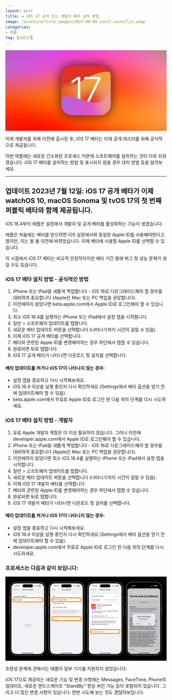 ```yaml
---
layout: post  
title: ✚ iOS 17 공개 또는 개발자 베타 설치 방법
image: /assets/article_images/2023-09-09-ios17-install/1.webp
categories:
- 애플
tag: [iOS17]
---
```


<div class="markdown-image">
<img src="/assets/article_images/2023-09-09-ios17-install/1.webp" alt="" align="middle"/> </div>


<p class="drop-korean">
이제 개발자를 위해 이전에 출시된 후, iOS 17 베타는 이제 공개 테스터를 위해 공식적으로 제공됩니다.
</p>

이번 여름에는 새로운 간소화된 프로세스 덕분에 소프트웨어를 설치하는 것이 더욱 쉬워졌습니다. iOS 17 베타를 설치하는 방법 및 표시되지 않을 경우 대처 방법 등을 알아보세요.

---
**업데이트 2023년 7월 12일:** iOS 17 공개 베타가 이제 watchOS 10, macOS Sonoma 및 tvOS 17의 첫 번째 퍼블릭 베타와 함께 제공됩니다.
---

iOS 16.4부터 애플은 설정에서 개발자 및 공개 베타를 활성화하는 기능이 생겼습니다.

애플은 처음에는 베타를 받으려면 iOS 설정에서와 동일한 Apple ID를 사용해야한다고 했지만, 이는 올 봄 이전에 바뀌었습니다. 이제 베타에 사용할 Apple ID를 선택할 수 있습니다.

이 시점에서 iOS 17 베타는 비교적 안정적이지만 베타 기간 중에 버그 및 성능 문제가 생길 수도 있습니다.

### iOS 17 베타 설치 방법 - 공식적인 방법

1. iPhone 또는 iPad을 새롭게 백업합니다 - iOS 16로 다운그레이드해야 할 경우를 대비하여 중요합니다 (Apple은 Mac 또는 PC 백업을 권장합니다).
2. 이전에하지 않았다면 beta.apple.com에서 Apple ID로 로그인해야 할 수 있습니다.
3. 최소 iOS 16.4를 실행하는 iPhone 또는 iPad에서 설정 앱을 시작합니다.
4. 일반 > 소프트웨어 업데이트를 탭합니다.
5. 새로운 베타 업데이트 버튼을 선택합니다 (나타나기까지 시간이 걸릴 수 있음).
6. 이제 iOS 17 공개 베타를 선택합니다.
7. 베타와 관련된 Apple ID를 변경해야하는 경우 하단에서 탭할 수 있습니다.
8. 완료되면 뒤로 탭합니다.
9. iOS 17 공개 베타가 나타나면 다운로드 및 설치를 선택합니다.

#### 베타 업데이트를 켜거나 iOS 17이 나타나지 않는 경우:

* 설정 앱을 종료하고 다시 시작해보세요.
* iOS 16.4 이상을 실행 중인지 다시 확인하세요 (Settings에서 베타 옵션을 얻기 전에 업데이트해야 할 수 있음).
* beta.apple.com에서 무료로 Apple ID로 로그인 한 다음 위의 단계를 다시 시도하세요.

### iOS 17 베타 설치 방법 - 개발자

1. 유료 Apple 개발자 계정은 더 이상 필요하지 않습니다. 그러나 이전에 developer.apple.com에서 Apple ID로 로그인해야 할 수 있습니다.
2. iPhone 또는 iPad을 새롭게 백업합니다 - iOS 16로 다운그레이드해야 할 경우를 대비하여 중요합니다 (Apple은 Mac 또는 PC 백업을 권장합니다).
3. 이전에하지 않았다면 최소 iOS 16.4를 실행하는 iPhone 또는 iPad에서 설정 앱을 시작합니다.
4. 일반 > 소프트웨어 업데이트를 탭합니다.
5. 새로운 베타 업데이트 버튼을 선택합니다 (나타나기까지 시간이 걸릴 수 있음).
6. 이제 iOS 17 개발자 베타를 선택합니다.
7. 베타와 관련된 Apple ID를 변경해야하는 경우 하단에서 탭할 수 있습니다.
8. 완료되면 뒤로 탭합니다.
9. iOS 17 개발자 베타가 나타나면 다운로드 및 설치를 선택합니다.

#### 베타 업데이트를 켜거나 iOS 17이 나타나지 않는 경우:

* 설정 앱을 종료하고 다시 시작해보세요.
* iOS 16.4 이상을 실행 중인지 다시 확인하세요 (Settings에서 베타 옵션을 얻기 전에 업데이트해야 할 수 있음).
 * developer.apple.com에서 무료로 Apple ID로 로그인 한 다음 위의 단계를 다시 시도하세요.

### 프로세스는 다음과 같이 보입니다:

<div class="markdown-image">
<img src="/assets/article_images/2023-09-09-ios17-install/2.webp" alt="" align="middle"/> </div>

호환성 문제에 관해서는 애플이 일부 기기를 지원하지 않았습니다:

iOS 17으로 제공되는 새로운 기능 및 변경 사항에는 Messages, FaceTime, Phone의 업데이트, 새로운 랜드스케이프 "StandBy" 항상 켜진 기능 등이 포함되어 있습니다. 그리고 더 많은 변경 사항이 있습니다: 한번 시도해 보는 것도 괜찮아보입니다.